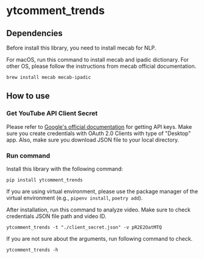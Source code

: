 # ytcomment_trends

## Dependencies

Before install this library, you need to install mecab for NLP.

For macOS, run this command to install mecab and ipadic dictionary. For other OS, please follow the instructions from mecab official documentation.

```
brew install mecab mecab-ipadic
```

## How to use

### Get YouTube API Client Secret

Please refer to [Google's official documentation](https://developers.google.com/youtube/registering_an_application) for getting API keys. Make sure you create credentials with OAuth 2.0 Clients with type of "Desktop" app. Also, make sure you download JSON file to your local directory.

### Run command

Install this library with the following command:

```
pip install ytcomment_trends
```

If you are using virtual environment, please use the package manager of the virtual environment (e.g., `pipenv install`, `poetry add`).

After installation, run this command to analyze video. Make sure to check credentials JSON file path and video ID.

```
ytcomment_trends -t "./client_secret.json" -v pR2E2OatMTQ
```

If you are not sure about the arguments, run following command to check.

```
ytcomment_trends -h
```